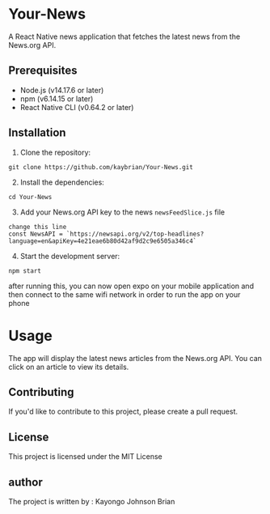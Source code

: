 # Your-News
A React Native news application that fetches the latest news from the News.org API.

## Prerequisites
- Node.js (v14.17.6 or later)
- npm (v6.14.15 or later)
- React Native CLI (v0.64.2 or later)


## Installation
1. Clone the repository:

```
git clone https://github.com/kaybrian/Your-News.git
```

2. Install the dependencies:
```
cd Your-News
```

3. Add your News.org API key to the news `newsFeedSlice.js` file
```
change this line
const NewsAPI = `https://newsapi.org/v2/top-headlines?language=en&apiKey=4e21eae6b80d42af9d2c9e6505a346c4`

```

4. Start the development server:
```
npm start
```

after running this, you can now open expo on your mobile application and then connect to the same wifi network in order to run the app on your phone


# Usage
The app will display the latest news articles from the News.org API. You can click on an article to view its details.


## Contributing
If you'd like to contribute to this project, please create a pull request.

## License
This project is licensed under the MIT License

## author
The project is written by : Kayongo Johnson Brian

